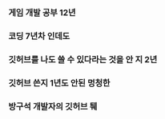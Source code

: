 ### 게임 개발 공부 12년
### 코딩 7년차 인데도
### 깃허브를 나도 쓸 수 있다라는 것을 안 지 2년
### 깃허브 쓴지 1년도 안된 멍청한
### 방구석 개발자의 깃허브 퉤

<!--
**goldfrosch/goldfrosch** is a ✨ _special_ ✨ repository because its `README.md` (this file) appears on your GitHub profile.

Here are some ideas to get you started:

- 🔭 I’m currently working on ...
- 🌱 I’m currently learning ...
- 👯 I’m looking to collaborate on ...
- 🤔 I’m looking for help with ...
- 💬 Ask me about ...
- 📫 How to reach me: ...
- 😄 Pronouns: ...
- ⚡ Fun fact: ...
-->
